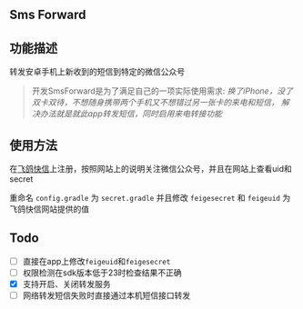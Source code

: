 Sms Forward
-----------


## 功能描述

转发安卓手机上新收到的短信到特定的微信公众号
> 开发SmsForward是为了满足自己的一项实际使用需求: *换了iPhone，没了双卡双待，不想随身携带两个手机又不想错过另一张卡的来电和短信，
解决办法就是就此app转发短信，同时启用来电转接功能*


## 使用方法

在[飞鸽快信](http://www.ifeige.cn/)上注册，按照网站上的说明关注微信公众号，并且在网站上查看uid和secret

重命名 `config.gradle` 为 `secret.gradle` 并且修改 `feigesecret` 和 `feigeuid` 为飞鸽快信网站提供的值



## Todo

- [ ] 直接在app上修改`feigeuid`和`feigesecret`
- [ ] 权限检测在sdk版本低于23时检查结果不正确
- [x] 支持开启、关闭转发服务
- [ ] 网络转发短信失败时直接通过本机短信接口转发
